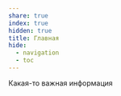 ```yaml
---
share: true
index: true
hidden: true
title: Главная
hide:
  - navigation
  - toc
---
```


Какая-то важная информация